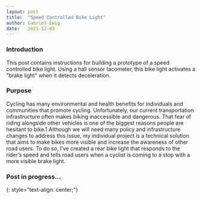 ```yaml
---
layout: post
title:  "Speed Controlled Bike Light"
author: Gabriel Ewig
date:   2021-12-03
---
```


### Introduction

This post contains instructions for building a prototype of a speed controlled bike light. Using a hall sensor tacometer, this bike light activates a "brake light" when it detects deceleration.

### Purpose
Cycling has many environmental and health benefits for individuals and communities
that promote cycling. Unfortunately, our current transportation infrastructure often
makes biking inaccessible and dangerous. That fear of riding alongside other vehicles
is one of the biggest reasons people are hesitant to bike.1
Although we will need many policy and infrastructure changes to address this issue,
my individual project is a technical solution that aims to make bikes more visible and
increase the awareness of other road users. To do so, I’ve created a rear bike light
that responds to the rider’s speed and tells road users when a cyclist is coming to a
stop with a more visible brake light.

### Post in progress...
{: style="text-align: center;"}
